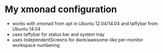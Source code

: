 # My xmonad configuration

* works with xmonad from apt in Ubuntu 12.04/14.04 and taffybar from Ubuntu 14.04
* uses taffybar for status bar and system tray
* uses IndependentScreens for dwm/awesome-like per-monitor workspace numbering

